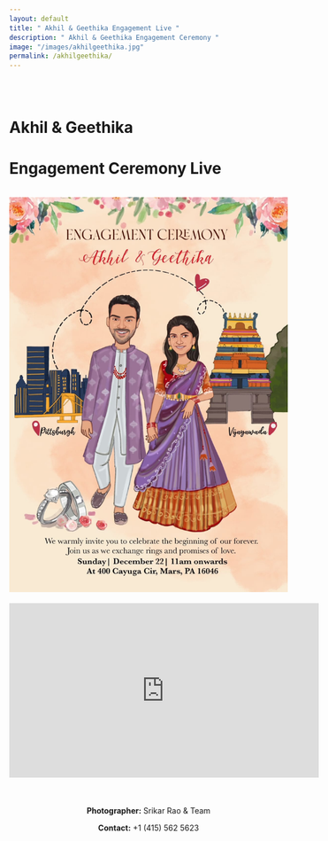 ```yaml
---
layout: default
title: " Akhil & Geethika Engagement Live "
description: " Akhil & Geethika Engagement Ceremony "
image: "/images/akhilgeethika.jpg"
permalink: /akhilgeethika/
---
```

<br>
<br>
<h1>Akhil & Geethika</h1>
<h1>Engagement Ceremony Live</h1>
<br>
<div class="row">
<img src="/images/akhilgeethika.jpg" alt="Akhil & Geethika" width="560">
</div>
<br>
<div class="row">
<iframe width="560" height="315" src="https://www.youtube.com/embed/GQMXxAQag2A" title="YouTube video player" frameborder="0" allow="accelerometer; autoplay; clipboard-write; encrypted-media; gyroscope; picture-in-picture" allowfullscreen></iframe>
</div>
<br>
<br>
<div  class="col-md-6" data-aos="fade-up" style="text-align:left; float:none;margin:auto;">
<p style="text-align:center"><b>Photographer:</b> Srikar Rao & Team</p>
<p style="text-align:center"><b>Contact:</b> +1 (415) 562 5623</p>
<br>
</div>
